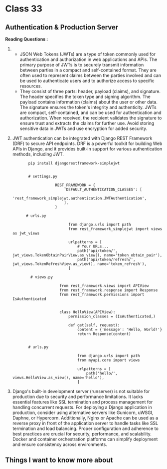 # Class 33
## Authentication & Production Server
**Reading Questions :**
1.   *  JSON Web Tokens (JWTs) are a type of token commonly used for authentication and authorization in web applications and APIs. The primary purpose of JWTs is to securely transmit information between parties in a compact and self-contained format. They are often used to represent claims between the parties involved and can be used to authenticate users and to authorize access to specific resources.
     *  They consist of three parts: header, payload (claims), and signature. The header specifies the token type and signing algorithm. The payload contains information (claims) about the user or other data. The signature ensures the token's integrity and authenticity. JWTs are compact, self-contained, and can be used for authentication and authorization. When received, the recipient validates the signature to ensure trust and extracts the claims for further use. Avoid storing sensitive data in JWTs and use encryption for added security.
2. JWT authentication can be integrated with Django REST Framework (DRF) to secure API endpoints. DRF is a powerful toolkit for building Web APIs in Django, and it provides built-in support for various authentication methods, including JWT.

              pip install djangorestframework-simplejwt
   

              # settings.py
                    
                          REST_FRAMEWORK = {
                              'DEFAULT_AUTHENTICATION_CLASSES': [
                                  'rest_framework_simplejwt.authentication.JWTAuthentication',
                              ],
                          }
   
             # urls.py

                                from django.urls import path
                                from rest_framework_simplejwt import views as jwt_views
                                
                                urlpatterns = [
                                    # Your URLs...
                                    path('api/token/', jwt_views.TokenObtainPairView.as_view(), name='token_obtain_pair'),
                                    path('api/token/refresh/', jwt_views.TokenRefreshView.as_view(), name='token_refresh'),
                                ]
   
               # views.py

                            from rest_framework.views import APIView
                            from rest_framework.response import Response
                            from rest_framework.permissions import IsAuthenticated
                            
                            
                            class HelloView(APIView):
                                permission_classes = (IsAuthenticated,)
                            
                                def get(self, request):
                                    content = {'message': 'Hello, World!'}
                                    return Response(content)
   

              # urls.py

                                    from django.urls import path
                                    from myapi.core import views
                                    
                                    urlpatterns = [
                                        path('hello/', views.HelloView.as_view(), name='hello'),
                                    ]
   
                                       
4. Django's built-in development server (runserver) is not suitable for production due to security and performance limitations. It lacks essential features like SSL termination and process management for handling concurrent requests. For deploying a Django application in production, consider using alternative servers like Gunicorn, uWSGI, Daphne, or Hypercorn. Additionally, Nginx or Apache can be used as a reverse proxy in front of the application server to handle tasks like SSL termination and load balancing. Proper configuration and adherence to best practices are crucial for security, performance, and scalability. Docker and container orchestration platforms can simplify deployment and ensure consistency across environments.

## Things I want to know more about   
